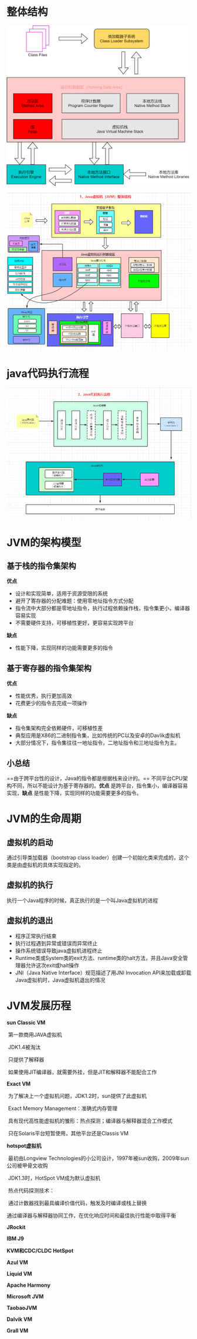 # 整体结构

![JVM](../img/JVM.png)

![JVM-detail](../img/JVM-detail.png)

# java代码执行流程

![java代码执行流程](../img/java代码执行流程.png)

# JVM的架构模型

## 基于栈的指令集架构

**优点**

- 设计和实现简单，适用于资源受限的系统
- 避开了寄存器的分配难题：使用零地址指令方式分配
- 指令流中大部分都是零地址指令，执行过程依赖操作栈，指令集更小，编译器容易实现
- 不需要硬件支持，可移植性更好，更容易实现跨平台

**缺点**

- 性能下降，实现同样的功能需要更多的指令

## 基于寄存器的指令集架构

**优点**

- 性能优秀，执行更加高效
- 花费更少的指令去完成一项操作

**缺点**

- 指令集架构完全依赖硬件，可移植性差
- 典型应用是X86的二进制指令集，比如传统的PC以及安卓的Davlik虚拟机
- 大部分情况下，指令集往往一地址指令，二地址指令和三地址指令为主。

## 小总结

==由于跨平台性的设计，Java的指令都是根据栈来设计的。== 不同平台CPU架构不同，所以不能设计为基于寄存器的。**优点** 是跨平台，指令集小，编译器容易实现，**缺点** 是性能下降，实现同样的功能需要更多的指令。



# JVM的生命周期

## 虚拟机的启动

通过引导类加载器（bootstrap class loader）创建一个初始化类来完成的，这个类是由虚拟机的具体实现指定的。

## 虚拟机的执行

执行一个Java程序的时候，真正执行的是一个叫Java虚拟机的进程

## 虚拟机的退出

- 程序正常执行结束
- 执行过程遇到异常或错误而异常终止
- 操作系统错误导致java虚拟机进程终止
- Runtime类或System类的exit方法、runtime类的halt方法，并且Java安全管理器允许这次exit或halt操作
- JNI（Java Native Interface）规范描述了用JNI Invocation API来加载或卸载Java虚拟机时，Java虚拟机退出的情况



# JVM发展历程

**sun Classic VM**

​	第一款商用JAVA虚拟机

​	JDK1.4被淘汰

​	只提供了解释器

​	如果使用JIT编译器，就需要外挂，但是JIT和解释器不能配合工作

**Exact VM**

​	为了解决上一个虚拟机问题，JDK1.2时，sun提供了此虚拟机

​	Exact Memory Management：准确式内存管理

​	具有现代高性能虚拟机的雏形：热点探测；编译器与解释器混合工作模式

​	只在Solaris平台短暂使用，其他平台还是Classis VM

**hotspot虚拟机**

​	最初由Longview Technologies的小公司设计，1997年被sun收购，2009年sun公司被甲骨文收购

​	JDK1.3时，HotSpot VM成为默认虚拟机

​	热点代码探测技术：

​		通过计数器找到最具编译价值代码，触发及时编译或栈上替换

​		通过编译器与解释器协同工作，在优化响应时间和最佳执行性能中取得平衡

**JRockit**



**IBM J9**



**KVM和CDC/CLDC HotSpot**



**Azul VM**



**Liquid VM**



**Apache Harmony**



**Microsoft JVM**



**TaobaoJVM**



**Dalvik VM**



**Grall VM**



